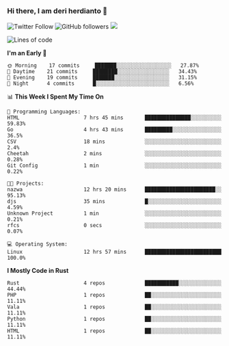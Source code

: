 ### Hi there, I am deri herdianto 👋
![Twitter Follow](https://img.shields.io/twitter/follow/deikatsuo?label=Follow)
![GitHub followers](https://img.shields.io/github/followers/deikatsuo?label=Follow&style=social)
![](https://visitor-badge.glitch.me/badge?page_id=deikatsuo.deikatsuo)

<!--
**deikatsuo/deikatsuo** is a ✨ _special_ ✨ repository because its `README.md` (this file) appears on your GitHub profile.

Here are some ideas to get you started:

- 🔭 I’m currently working on ...
- 🌱 I’m currently learning ...
- 👯 I’m looking to collaborate on ...
- 🤔 I’m looking for help with ...
- 💬 Ask me about ...
- 📫 How to reach me: ...
- 😄 Pronouns: ...
- ⚡ Fun fact: ...
-->

<!--START_SECTION:waka-->
![Lines of code](https://img.shields.io/badge/From%20Hello%20World%20I%27ve%20Written-62252%20lines%20of%20code-blue)

**I'm an Early 🐤** 

```text
🌞 Morning    17 commits     ███████░░░░░░░░░░░░░░░░░░   27.87% 
🌆 Daytime    21 commits     ████████░░░░░░░░░░░░░░░░░   34.43% 
🌃 Evening    19 commits     ███████░░░░░░░░░░░░░░░░░░   31.15% 
🌙 Night      4 commits      █░░░░░░░░░░░░░░░░░░░░░░░░   6.56%

```


📊 **This Week I Spent My Time On** 

```text
💬 Programming Languages: 
HTML                     7 hrs 45 mins       ███████████████░░░░░░░░░░   59.83% 
Go                       4 hrs 43 mins       █████████░░░░░░░░░░░░░░░░   36.5% 
CSV                      18 mins             ░░░░░░░░░░░░░░░░░░░░░░░░░   2.4% 
Cheetah                  2 mins              ░░░░░░░░░░░░░░░░░░░░░░░░░   0.28% 
Git Config               1 min               ░░░░░░░░░░░░░░░░░░░░░░░░░   0.22%

🐱‍💻 Projects: 
nazwa                    12 hrs 20 mins      ███████████████████████░░   95.13% 
djs                      35 mins             █░░░░░░░░░░░░░░░░░░░░░░░░   4.59% 
Unknown Project          1 min               ░░░░░░░░░░░░░░░░░░░░░░░░░   0.21% 
rfcs                     0 secs              ░░░░░░░░░░░░░░░░░░░░░░░░░   0.07%

💻 Operating System: 
Linux                    12 hrs 57 mins      █████████████████████████   100.0%

```

**I Mostly Code in Rust** 

```text
Rust                     4 repos             ███████████░░░░░░░░░░░░░░   44.44% 
PHP                      1 repos             ██░░░░░░░░░░░░░░░░░░░░░░░   11.11% 
Vala                     1 repos             ██░░░░░░░░░░░░░░░░░░░░░░░   11.11% 
Python                   1 repos             ██░░░░░░░░░░░░░░░░░░░░░░░   11.11% 
HTML                     1 repos             ██░░░░░░░░░░░░░░░░░░░░░░░   11.11%

```



<!--END_SECTION:waka-->
